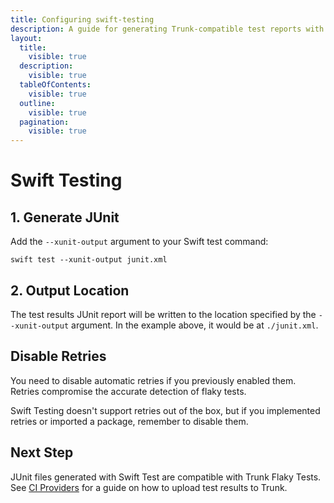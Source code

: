 ```yaml
---
title: Configuring swift-testing
description: A guide for generating Trunk-compatible test reports with Swift Testing
layout:
  title:
    visible: true
  description:
    visible: true
  tableOfContents:
    visible: true
  outline:
    visible: true
  pagination:
    visible: true
---
```


# Swift Testing

## 1. Generate JUnit

Add the `--xunit-output` argument to your Swift test command:

```shell
swift test --xunit-output junit.xml
```

## 2. Output Location

The test results JUnit report will be written to the location specified by the `--xunit-output` argument. In the example above, it would be at `./junit.xml`.

## Disable Retries

You need to disable automatic retries if you previously enabled them. Retries compromise the accurate detection of flaky tests.

Swift Testing doesn't support retries out of the box, but if you implemented retries or imported a package, remember to disable them.

## Next Step

JUnit files generated with Swift Test are compatible with Trunk Flaky Tests. See [CI Providers](https://docs.trunk.io/flaky-tests/get-started/ci-providers) for a guide on how to upload test results to Trunk.
